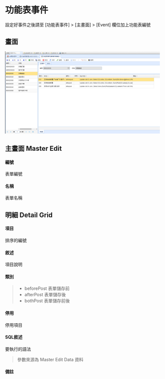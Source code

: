 # 功能表事件

設定好事件之後請至 [功能表事件] > [主畫面] > [Event] 欄位加上功能表編號

## 畫面

![](../images/form/功能表事件/功能表事件.png)

## 主畫面 Master Edit

#### 編號

表單編號

#### 名稱

表單名稱

## 明細 Detail Grid

#### 項目

排序的編號

#### 敘述

項目說明

#### 類別

> * beforePost 表單儲存前
> * afterPost 表單儲存後
> * bothPost 表單儲存前後

#### 停用

停用項目

#### SQL敘述

要執行的語法

> 參數來源為 Master Edit Data 資料

#### 備註

